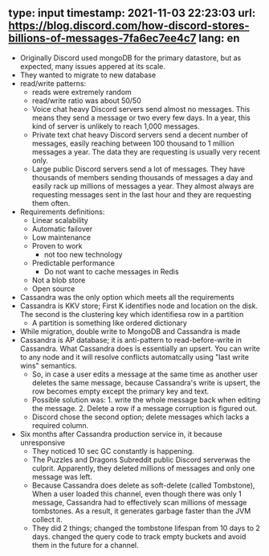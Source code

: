type: input
timestamp: 2021-11-03 22:23:03
url: https://blog.discord.com/how-discord-stores-billions-of-messages-7fa6ec7ee4c7
lang: en
---


* Originally Discord used mongoDB for the primary datastore, but as expected, many issues appered at its scale.
* They wanted to migrate to new database
* read/write patterns:
    * reads were extremely random
    * read/write ratio was about 50/50
    * Voice chat heavy Discord servers send almost no messages. This means they send a message or two every few days. In a year, this kind of server is unlikely to reach 1,000 messages. 
    * Private text chat heavy Discord servers send a decent number of messages, easily reaching between 100 thousand to 1 million messages a year. The data they are requesting is usually very recent only.
    * Large public Discord servers send a lot of messages. They have thousands of members sending thousands of messages a day and easily rack up millions of messages a year. They almost always are requesting messages sent in the last hour and they are requesting them often.
* Requirements definitions:
    * Linear scalability
    * Automatic failover
    * Low maintenance
    * Proven to work
        * not too new technology
    * Predictable performance
        * Do not want to cache messages in Redis
    * Not a blob store
    * Open source
* Cassandra was the only option which meets all the requirements
* Cassandra is KKV store; First K identifies node and location on the disk. The second is the clustering key which identifiesa row in a partition
    * A partition is something like ordered dictionary
* While migration, double write to MongoDB and Cassandra is made
* Cassandra is AP database; it is anti-pattern to read-before-write in Cassandra. What Cassandra does is essentially an upsert. You can write to any node and it will resolve conflicts automatcally using "last write wins" semantics.
    * So, in case a user edits a message at the same time as another user deletes the same message, because Cassandra's write is upsert, the row becomes empty except the primary key and text.
    * Possible solution was: 1. write the whole message back when editing the message. 2. Delete a row if a message corruption is figured out.
    * Discord chose the second option; delete messages which lacks a required column.
* Six months after Cassandra production service in, it because unresponsive
    * They noticed 10 sec GC constantly is happening.
    * The Puzzles and Dragons Subreddit public Discord serverwas the culprit. Apparently, they deleted millions of messages and only one message was left.
    * Because Cassandra does delete as soft-delete (called Tombstone), When a user loaded this channel, even though there was only 1 message, Cassandra had to effectively scan millions of message tombstones. As a result, it generates garbage faster than the JVM collect it.
    * They did 2 things; changed the tombstone lifespan from 10 days to 2 days. changed the query code to track empty buckets and avoid them in the future for a channel.
